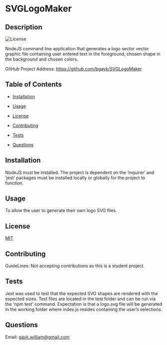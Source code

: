 # SVGLogoMaker 

  ## Description 

  ![License](https://img.shields.io/badge/License-MIT-yellow.svg) 	

   NodeJS command line application that generates a logo sector vector graphic file containing user entered text in the foreground, chosen shape in the background and chosen colors. 

   GitHub Project Address: https://github.com/bgayk/SVGLogoMaker
 
  ## Table of Contents 

  * [Installation](#installation) 

  * [Usage](#usage) 

  * [License](#license) 

  * [Contributing](#contributing) 

  * [Tests](#tests) 

  * [Questions](#questions) 


  ## Installation 

  NodeJS must be installed. The project is dependent on the ‘inquirer’ and ‘jest’ packages must be installed locally or globally for the project to function. 


  ## Usage 

  To allow the user to generate their own logo SVG files. 


  ## License 
 
  [MIT](https://opensource.org/licenses/MIT) 



  ## Contributing 

  GuideLines: Not accepting contributions as this is a student project. 


  ## Tests 

  Jest was used to test that the expected SVG shapes are rendered with the expected sizes. Test files are located in the test folder and can be run via the ‘npm test’ command. Expectation is that a logo.svg file will be generated in the working folder where index.js resides containing the user’s selections. 
  

  ## Questions 
 
  Email: gayk.william@gmail.com 



